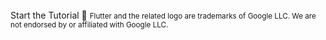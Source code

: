 <br />
<docs-internal-link-button href="~/start/getting-started/installation.md">
  <span slot="text">Start the Tutorial 🚀</span>
</docs-internal-link-button>

<small>
Flutter and the related logo are trademarks of Google LLC. We are not endorsed by or affiliated with Google LLC.
</small>
